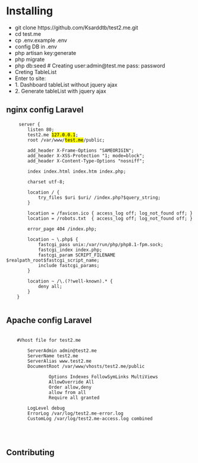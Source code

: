 
# Installing
<p>
    <ul>
    <li>git clone https://github.com/Ksarddtb/test2.me.git</li>
    <li>cd test.me</li>
    <li>cp .env.example .env</li>
    <li>config DB in  .env</li>
    <li>php artisan key:generate</li>
    <li>php migrate</li>
    <li>php db:seed     # Creating user:admin@test.me   pass: password</li>
    <li>Creting TableList</li>
    <li>Enter to site:</li>
    <li>1. Dashboard tableList without jquery ajax</li>
    <li>2. Generate tableList with jquery ajax</li>
    </ul>
</p>


## nginx config Laravel
<pre>
    <code>server {
        listen 80;
        test2.me <mark>127.0.0.1</mark>;
        root /var/www/<mark>test.me</mark>/public;

        add_header X-Frame-Options "SAMEORIGIN";
        add_header X-XSS-Protection "1; mode=block";
        add_header X-Content-Type-Options "nosniff";

        index index.html index.htm index.php;

        charset utf-8;

        location / {
            try_files $uri $uri/ /index.php?$query_string;
        }

        location = /favicon.ico { access_log off; log_not_found off; }
        location = /robots.txt  { access_log off; log_not_found off; }

        error_page 404 /index.php;

        location ~ \.php$ {
            fastcgi_pass unix:/var/run/php/php8.1-fpm.sock;
            fastcgi_index index.php;
            fastcgi_param SCRIPT_FILENAME $realpath_root$fastcgi_script_name;
            include fastcgi_params;
        }

        location ~ /\.(?!well-known).* {
            deny all;
        }
    }
    </code>
</pre>
## Apache config Laravel
<pre>
    <code>
    #Vhost file for test2.me
    <VirtualHost *:80>
        ServerAdmin admin@test2.me
        ServerName test2.me
        ServerAlias www.test2.me
        DocumentRoot /var/www/vhosts/test2.me/public
          <Directory /var/www/vhosts/test2.me/>
                Options Indexes FollowSymLinks MultiViews
                AllowOverride All
                Order allow,deny
                allow from all
                Require all granted
          </Directory> 
        LogLevel debug
        ErrorLog /var/log/test2.me-error.log
        CustomLog /var/log/test2.me-access.log combined
    </VirtualHost>

    </code>
</pre>


## Contributing

